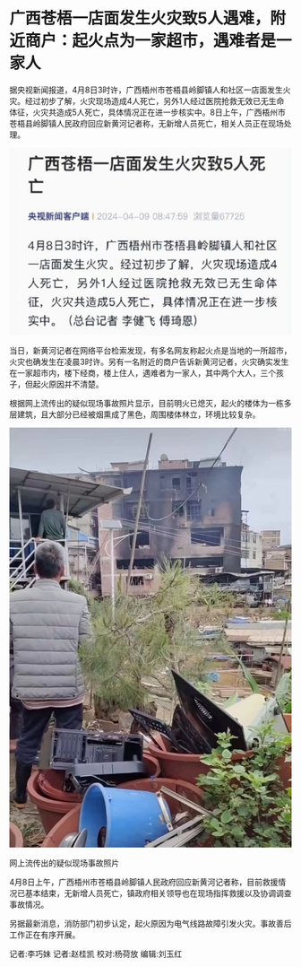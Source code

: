 # 广西苍梧一店面发生火灾致5人遇难，附近商户：起火点为一家超市，遇难者是一家人

据央视新闻报道，4月8日3时许，广西梧州市苍梧县岭脚镇人和社区一店面发生火灾。经过初步了解，火灾现场造成4人死亡，另外1人经过医院抢救无效已无生命体征，火灾共造成5人死亡，具体情况正在进一步核实中。8日上午，广西梧州市苍梧县岭脚镇人民政府回应新黄河记者称，无新增人员死亡，相关人员正在现场处理。

![0e8583f8ca36b38e142bff6201c4de7c.jpg](https://raw.githubusercontent.com/qqhsx/qqnews_image/main/2024/04/09/广西苍梧一店面发生火灾致5人遇难，附近商户：起火点为一家超市，遇难者是一家人/0e8583f8ca36b38e142bff6201c4de7c.jpg)

当日，新黄河记者在网络平台检索发现，有多名网友称起火点是当地的一所超市，火灾也确发生在凌晨3时许。另有一名附近的商户告诉新黄河记者，火灾确实发生在一家超市内，楼下经商，楼上住人，遇难者为一家人，其中两个大人，三个孩子，但起火原因并不清楚。

根据网上流传出的疑似现场事故照片显示，目前明火已熄灭，起火的楼体为一栋多层建筑，且大部分已经被烟熏成了黑色，周围楼体林立，环境比较复杂。

![8d6726f39ffe450e26abe88c80963192.jpg](https://raw.githubusercontent.com/qqhsx/qqnews_image/main/2024/04/09/广西苍梧一店面发生火灾致5人遇难，附近商户：起火点为一家超市，遇难者是一家人/8d6726f39ffe450e26abe88c80963192.jpg)

网上流传出的疑似现场事故照片

4月8日上午，广西梧州市苍梧县岭脚镇人民政府回应新黄河记者称，目前救援情况已基本结束，无新增人员死亡，镇政府相关领导也在现场指挥救援以及协调调查事故情况。

另据最新消息，消防部门初步认定，起火原因为电气线路故障引发火灾。事故善后工作正在有序开展。

记者:李巧妹 记者:赵桂凯 校对:杨荷放 编辑:刘玉红


